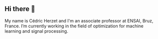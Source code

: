 ## Hi there 👋

My name is Cédric Herzet and I'm an associate professor at ENSAI, Bruz, France. 
I’m currently working in the field of optimization for machine learning and signal processing.

<!--
**cherzet/cherzet** is a ✨ _special_ ✨ repository because its `README.md` (this file) appears on your GitHub profile.

Here are some ideas to get you started:

- 🔭 I’m currently working on ...
- 🌱 I’m currently learning ...
- 👯 I’m looking to collaborate on ...
- 🤔 I’m looking for help with ...
- 💬 Ask me about ...
- 📫 How to reach me: ...
- 😄 Pronouns: ...
- ⚡ Fun fact: ...
-->
